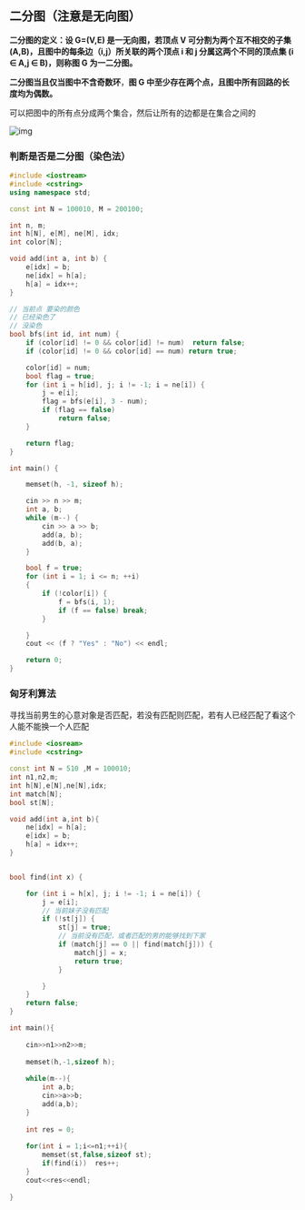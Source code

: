 ## 二分图（注意是无向图）

**二分图的定义：设 G=(V,E) 是一无向图，若顶点 V 可分割为两个互不相交的子集 (A,B)，且图中的每条边（i,j）所关联的两个顶点 i 和 j 分属这两个不同的顶点集 (i ∈ A,j ∈ B)，则称图 G 为一二分图。**

**二分图当且仅当图中不含奇数环**，**图 G 中至少存在两个点，且图中所有回路的长度均为偶数。**

可以把图中的所有点分成两个集合，然后让所有的边都是在集合之间的

![img](https://i-blog.csdnimg.cn/blog_migrate/fda429e87f533fa6e6677b6f69ed7b8a.png)

### 判断是否是二分图（染色法）



```c++
#include <iostream>
#include <cstring>
using namespace std;

const int N = 100010, M = 200100;

int n, m;
int h[N], e[M], ne[M], idx;
int color[N];

void add(int a, int b) {
    e[idx] = b;
    ne[idx] = h[a];
    h[a] = idx++;
}

// 当前点 要染的颜色
// 已经染色了
// 没染色
bool bfs(int id, int num) {
    if (color[id] != 0 && color[id] != num)  return false;
    if (color[id] != 0 && color[id] == num) return true;

    color[id] = num;
    bool flag = true;
    for (int i = h[id], j; i != -1; i = ne[i]) {
        j = e[i];
        flag = bfs(e[i], 3 - num);
        if (flag == false)
            return false;
    }

    return flag;
}

int main() {

    memset(h, -1, sizeof h);

    cin >> n >> m;
    int a, b;
    while (m--) {
        cin >> a >> b;
        add(a, b);
        add(b, a);
    }

    bool f = true;
    for (int i = 1; i <= n; ++i)
    {
        if (!color[i]) {
            f = bfs(i, 1);
            if (f == false) break;
        }

    }
    cout << (f ? "Yes" : "No") << endl;

    return 0;
}
```





### 匈牙利算法

   寻找当前男生的心意对象是否匹配，若没有匹配则匹配，若有人已经匹配了看这个人能不能换一个人匹配



```c++
#include <iosream>
#include <cstring>

const int N = 510 ,M = 100010;
int n1,n2,m;
int h[N],e[N],ne[N],idx;
int match[N];
bool st[N];

void add(int a,int b){
    ne[idx] = h[a];
    e[idx] = b;
    h[a] = idx++;
}


bool find(int x) {

    for (int i = h[x], j; i != -1; i = ne[i]) {
        j = e[i];
        // 当前妹子没有匹配
        if (!st[j]) {
            st[j] = true;
            // 当前没有匹配，或者匹配的男的能够找到下家
            if (match[j] == 0 || find(match[j])) {
                match[j] = x;
                return true;
            }

        }
    }
    return false;
}

int main(){
    
    cin>>n1>>n2>>m;
    
    memset(h,-1,sizeof h);
    
    while(m--){
        int a,b;
        cin>>a>>b;
        add(a,b);
    }
    
    int res = 0;
    
    for(int i = 1;i<=n1;++i){
        memset(st,false,sizeof st);
        if(find(i))  res++;        
    }
    cout<<res<<endl;
    
}
```

